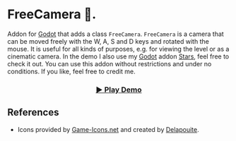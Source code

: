 # FreeCamera 🎥.

Addon for [Godot](https://godotengine.org) that adds a class `FreeCamera`. `FreeCamera` is a camera that can be moved freely with the W, A, S and D keys and rotated with the mouse. It is useful for all kinds of purposes, e.g. for viewing the level or as a cinematic camera. In the demo I also use my [Godot](https://godotengine.org) addon [Stars](https://github.com/divin/Stars), feel free to check it out. You can use this addon without restrictions and under no conditions. If you like, feel free to credit me.

<h3 align = "center">
  <a href = "https://divin.work/stars-demo/">▶️ Play Demo</a>
</h3>

## References

* Icons provided by [Game-Icons.net](https://game-icons.net/) and created by [Delapouite](https://delapouite.com/).
